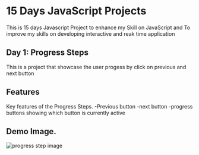 # 15 Days JavaScript Projects

This is 15 days Javascript Project to enhance my Skill on JavaScript and To improve my skills on developing interactive and reak time application

## Day 1: Progress Steps
This is a project that showcase the user progess by click on previous and next button


## Features

Key features of the Progress Steps.
-Previous button
-next button
-progress buttons showing which button is currently active

## Demo Image.

![progress step image](images/demo.png)




